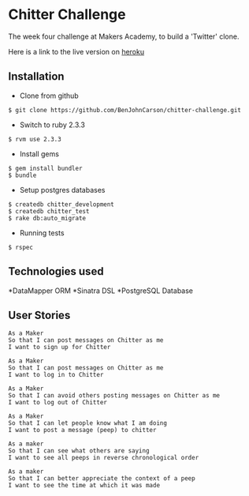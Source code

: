 Chitter Challenge
=================

The week four challenge at Makers Academy, to build a 'Twitter' clone.

Here is a link to the live version on [heroku](https://i-peep-freely.herokuapp.com)

Installation
------------


* Clone from github
```
$ git clone https://github.com/BenJohnCarson/chitter-challenge.git
```

* Switch to ruby 2.3.3
```
$ rvm use 2.3.3
```

* Install gems
```
$ gem install bundler
$ bundle
```

* Setup postgres databases
```
$ createdb chitter_development
$ createdb chitter_test
$ rake db:auto_migrate
```

* Running tests
```
$ rspec
```

Technologies used
-----------------

*DataMapper ORM
*Sinatra DSL
*PostgreSQL Database

User Stories
-------

```
As a Maker
So that I can post messages on Chitter as me
I want to sign up for Chitter

As a Maker
So that I can post messages on Chitter as me
I want to log in to Chitter

As a Maker
So that I can avoid others posting messages on Chitter as me
I want to log out of Chitter

As a Maker
So that I can let people know what I am doing  
I want to post a message (peep) to chitter

As a maker
So that I can see what others are saying  
I want to see all peeps in reverse chronological order

As a maker
So that I can better appreciate the context of a peep
I want to see the time at which it was made
```
